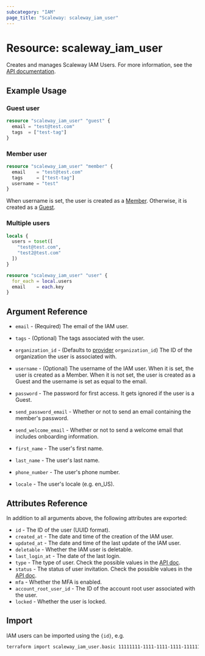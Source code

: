 ```yaml
---
subcategory: "IAM"
page_title: "Scaleway: scaleway_iam_user"
---
```


# Resource: scaleway_iam_user

Creates and manages Scaleway IAM Users.
For more information, see the [API documentation](https://www.scaleway.com/en/developers/api/iam/#path-users-list-users-of-an-organization).

## Example Usage

### Guest user

```terraform
resource "scaleway_iam_user" "guest" {
  email = "test@test.com"
  tags  = ["test-tag"]
}
```

### Member user

```terraform
resource "scaleway_iam_user" "member" {
  email    = "test@test.com"
  tags     = ["test-tag"]
  username = "test"
}
```

When username is set, the user is created as a [Member](https://www.scaleway.com/en/docs/iam/concepts/#member). Otherwise, it is created as a [Guest](https://www.scaleway.com/en/docs/iam/concepts/#guest).

### Multiple users

```terraform
locals {
  users = toset([
    "test@test.com",
    "test2@test.com"
  ])
}

resource "scaleway_iam_user" "user" {
  for_each = local.users
  email    = each.key
}
```

## Argument Reference

- `email` - (Required) The email of the IAM user.

- `tags` - (Optional) The tags associated with the user.

- `organization_id` - (Defaults to [provider](../index.md#organization_d) `organization_id`) The ID of the organization the user is associated with.

- `username` - (Optional) The username of the IAM user. When it is set, the user is created as a Member. When it is not set, the user is created as a Guest and the username is set as equal to the email.

- `password` - The password for first access. It gets ignored if the user is a Guest.

- `send_password_email` - Whether or not to send an email containing the member's password.

- `send_welcome_email` - Whether or not to send a welcome email that includes onboarding information.

- `first_name` - The user's first name.

- `last_name` - The user's last name.

- `phone_number` - The user's phone number.

- `locale` - The user's locale (e.g. en_US).

## Attributes Reference

In addition to all arguments above, the following attributes are exported:

- `id` - The ID of the user (UUID format).
- `created_at` - The date and time of the creation of the IAM user.
- `updated_at` - The date and time of the last update of the IAM user.
- `deletable` - Whether the IAM user is deletable.
- `last_login_at` - The date of the last login.
- `type` - The type of user. Check the possible values in the [API doc](https://www.scaleway.com/en/developers/api/iam/#path-users-get-a-given-user).
- `status` - The status of user invitation. Check the possible values in the [API doc](https://www.scaleway.com/en/developers/api/iam/#path-users-get-a-given-user).
- `mfa` - Whether the MFA is enabled.
- `account_root_user_id` - The ID of the account root user associated with the user.
- `locked` - Whether the user is locked.

## Import

IAM users can be imported using the `{id}`, e.g.

```bash
terraform import scaleway_iam_user.basic 11111111-1111-1111-1111-111111111111
```
